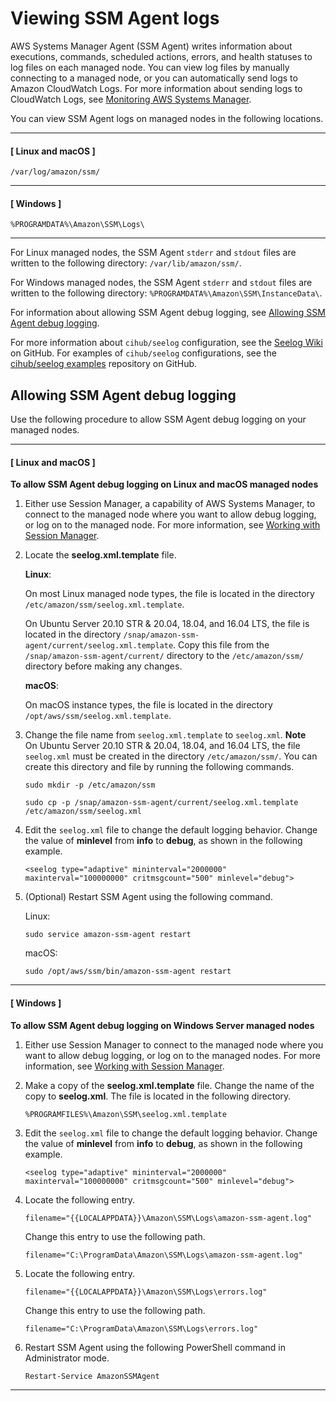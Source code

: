 # Viewing SSM Agent logs<a name="sysman-agent-logs"></a>

AWS Systems Manager Agent \(SSM Agent\) writes information about executions, commands, scheduled actions, errors, and health statuses to log files on each managed node\. You can view log files by manually connecting to a managed node, or you can automatically send logs to Amazon CloudWatch Logs\. For more information about sending logs to CloudWatch Logs, see [Monitoring AWS Systems Manager](monitoring.md)\.

You can view SSM Agent logs on managed nodes in the following locations\.

------
#### [ Linux and macOS ]

`/var/log/amazon/ssm/`

------
#### [ Windows ]

`%PROGRAMDATA%\Amazon\SSM\Logs\`

------

For Linux managed nodes, the SSM Agent `stderr` and `stdout` files are written to the following directory: `/var/lib/amazon/ssm/`\.

For Windows managed nodes, the SSM Agent `stderr` and `stdout` files are written to the following directory: `%PROGRAMDATA%\Amazon\SSM\InstanceData\`\.

For information about allowing SSM Agent debug logging, see [Allowing SSM Agent debug logging](#ssm-agent-debug-log-files)\.

For more information about `cihub/seelog` configuration, see the [Seelog Wiki](https://github.com/cihub/seelog/wiki) on GitHub\. For examples of `cihub/seelog` configurations, see the [cihub/seelog examples](https://github.com/cihub/seelog-examples) repository on GitHub\. 

## Allowing SSM Agent debug logging<a name="ssm-agent-debug-log-files"></a>

Use the following procedure to allow SSM Agent debug logging on your managed nodes\.

------
#### [ Linux and macOS ]

**To allow SSM Agent debug logging on Linux and macOS managed nodes**

1. Either use Session Manager, a capability of AWS Systems Manager, to connect to the managed node where you want to allow debug logging, or log on to the managed node\. For more information, see [Working with Session Manager](session-manager-working-with.md)\.

1. Locate the **seelog\.xml\.template** file\.

   **Linux**:

   On most Linux managed node types, the file is located in the directory `/etc/amazon/ssm/seelog.xml.template`\.

   On Ubuntu Server 20\.10 STR & 20\.04, 18\.04, and 16\.04 LTS, the file is located in the directory `/snap/amazon-ssm-agent/current/seelog.xml.template`\. Copy this file from the `/snap/amazon-ssm-agent/current/` directory to the `/etc/amazon/ssm/` directory before making any changes\.

   **macOS**: 

   On macOS instance types, the file is located in the directory `/opt/aws/ssm/seelog.xml.template`\.

1. Change the file name from `seelog.xml.template` to `seelog.xml`\.
**Note**  
On Ubuntu Server 20\.10 STR & 20\.04, 18\.04, and 16\.04 LTS, the file `seelog.xml` must be created in the directory `/etc/amazon/ssm/`\. You can create this directory and file by running the following commands\.   

   ```
   sudo mkdir -p /etc/amazon/ssm
   ```

   ```
   sudo cp -p /snap/amazon-ssm-agent/current/seelog.xml.template /etc/amazon/ssm/seelog.xml
   ```

1. Edit the `seelog.xml` file to change the default logging behavior\. Change the value of **minlevel** from **info** to **debug**, as shown in the following example\.

   `<seelog type="adaptive" mininterval="2000000" maxinterval="100000000" critmsgcount="500" minlevel="debug">`

1. \(Optional\) Restart SSM Agent using the following command\.

   Linux:

   ```
   sudo service amazon-ssm-agent restart
   ```

   macOS:

   ```
   sudo /opt/aws/ssm/bin/amazon-ssm-agent restart
   ```

------
#### [ Windows ]

**To allow SSM Agent debug logging on Windows Server managed nodes**

1. Either use Session Manager to connect to the managed node where you want to allow debug logging, or log on to the managed nodes\. For more information, see [Working with Session Manager](session-manager-working-with.md)\.

1. Make a copy of the **seelog\.xml\.template** file\. Change the name of the copy to **seelog\.xml**\. The file is located in the following directory\.

   `%PROGRAMFILES%\Amazon\SSM\seelog.xml.template`

1. Edit the `seelog.xml` file to change the default logging behavior\. Change the value of **minlevel** from **info** to **debug**, as shown in the following example\.

   `<seelog type="adaptive" mininterval="2000000" maxinterval="100000000" critmsgcount="500" minlevel="debug">`

1. Locate the following entry\.

   `filename="{{LOCALAPPDATA}}\Amazon\SSM\Logs\amazon-ssm-agent.log"`

   Change this entry to use the following path\.

   `filename="C:\ProgramData\Amazon\SSM\Logs\amazon-ssm-agent.log"`

1. Locate the following entry\.

   `filename="{{LOCALAPPDATA}}\Amazon\SSM\Logs\errors.log"`

   Change this entry to use the following path\.

   `filename="C:\ProgramData\Amazon\SSM\Logs\errors.log"`

1. Restart SSM Agent using the following PowerShell command in Administrator mode\.

   ```
   Restart-Service AmazonSSMAgent
   ```

------